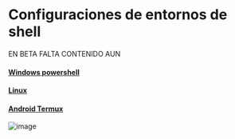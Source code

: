 # Configuraciones de entornos de shell
EN BETA FALTA CONTENIDO AUN
#### [Windows powershell](https://github.com/erik-451/Conf-Linux/tree/main/Windows)
#### [Linux](https://github.com/erik-451/Conf-Linux/tree/main/Linux)
#### [Android Termux](https://github.com/erik-451/Conf-Linux/tree/main/Android-Termux)

![image](https://user-images.githubusercontent.com/47476901/162640652-6890e46e-4763-425b-8422-b273b33ee49c.png)
